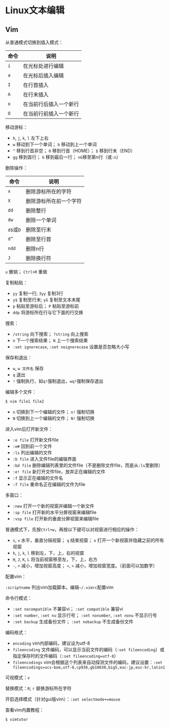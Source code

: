 # Linux文本编辑

## Vim

从普通模式切换到插入模式：

|命令|说明|
|---|---|
|`i`|在光标处进行编辑|
|`a`|在光标后插入编辑|
|`I`|在行首插入|
|`A`|在行末插入|
|`o`|在当前行后插入一个新行|
|`O`|在当前行前插入一个新行|

移动游标：

* `h`, `j`, `k`, `l` 左下上右
* `w` 移动到下一个单词； `b` 移动到上一个单词
* `^` 移到行首非空； `0` 移到行首（HOME）；  `$` 移到行末（END）
* `gg` 移到首行； `G` 移到最后一行； `nG`移至第n行（或`:n`）

删除操作：

|命令|说明|
|---|---|
|`x`|删除游标所在的字符|
|`X`|删除游标所在前一个字符|
|`dd`|删除整行|
|`dw`|删除一个单词|
|`d$`或`D`|删除至行末|
|`d^`|删除至行首|
|`ndd`|删除n行|
|`J`|删除换行符|

`u` 撤销； `Ctrl+R` 重做

复制粘贴：

* `yy` 复制一行; `3yy` 复制3行
* `y$` 复制至行末; `yG` 复制至文本末尾
* `p` 粘贴至游标后； `P` 粘贴至游标前
* `ddp` 将游标所在行与它下面的行交换

搜索：

* `/string` 向下搜索； `?string` 向上搜索
* `n` 下一个搜索结果； `N` 上一个搜索结果
* `:set ignorecase`, `:set noignorecase` 设置是否忽略大小写

保存和退出：

* `w`, `w 文件名` 保存
* `q` 退出
* `!` 强制执行，如`q!`强制退出，`wq!`强制保存退出

编辑多个文件：

``` Bash
$ vim file1 file2
```

* `n` 切换到下一个编辑的文件； `n!` 强制切换
* `N` 切换到上一个编辑的文件； `N!` 强制切换

进入vim后打开新文件：

* `:e file` 打开新文件file
* `:e#` 回到前一个文件
* `:ls` 列出编辑的文件
* `:b file` 进入文件file的编辑界面
* `:bd file` 删除编辑列表里的文件file（不是删除文件file，而是从`:ls`里删除）
* `:e! file` 新打开文件file，放弃正在编辑的文件
* `:f` 显示正在编辑的文件名
* `:f file` 重命名正在编辑的文件为file

多窗口：

* `:new` 打开一个新的视窗并编辑一个新文件
* `:sp file` 打开新的水平分屏视窗来编辑file
* `:vsp file` 打开新的垂直分屏视窗来编辑file

普通模式下，先按`Ctrl+w`，再按以下键可以对视窗进行相应的操作：

* `s`, `v` 水平，垂直分隔视窗； `q` 结束视窗； `o` 打开一个新视窗并隐藏之前的所有视窗
* `h`, `j`, `k`, `l` 移到左，下，上，右的视窗
* `H`, `J`, `K`, `L` 将当前视窗移至左，下，上，右方
* `-`, `+` 减小，增加视窗高度； `<`, `>` 减小，增加视窗宽度。（前面可以加数字）

配置vim：

`:scriptname` 列出vim加载脚本。编辑`~/.vimrc`配置vim

命令行模式：

* `:set nocompatible` 不兼容vi； `:set compatible` 兼容vi
* `:set number`, `:set nu` 显示行号； `:set nonumber`, `:set nonu` 不显示行号
* `:set backup` 生成备份文件； `:set nobackup` 不生成备份文件

编码格式：

* `encoding` vim内部编码，建议设为utf-8
* `fileencoding` 文件编码，可以显示当前文件的编码（`:set fileencoding`）或指定保存时的文件编码（`:set fileencoding=utf-8`）
* `fileencodings` vim会根据这个列表来自动探测文件的编码，建议设置：`:set fileencodings=ucs-bom,utf-8,cp936,gb18030,big5,euc-jp,euc-kr,latin1`

可视模式：`v`

替换模式：`R`; `r` 替换游标所在字符

开启选择模式（针对gui版vim）：`:set selectmode+=mouse`

查看vim内置教程：

``` Bash
$ vimtutor
```
